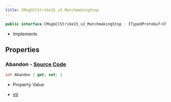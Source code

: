```yaml
---
title: CMsgGCCStrike15_v2_MatchmakingStop
---
```


```csharp
public interface CMsgGCCStrike15_v2_MatchmakingStop : ITypedProtobuf<CMsgGCCStrike15_v2_MatchmakingStop>, INativeHandle
```

- Implements

## Properties

### **Abandon** - [Source Code](https://github.com/swiftly-solution/swiftlys2/blob/main/managed/src/SwiftlyS2.Generated/Protobufs/Interfaces/CMsgGCCStrike15_v2_MatchmakingStop.cs#L13)

```csharp
int Abandon { get; set; }
```

- Property Value

- [int](https://learn.microsoft.com/dotnet/api/system.int32)

